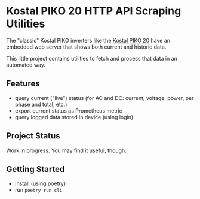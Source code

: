 # Kostal PIKO 20 HTTP API Scraping Utilities

The "classic" Kostal PIKO inverters like the
[Kostal PIKO 20](https://www.kostal-solar-electric.com/en-gb/products/solar-inverter/piko-12-20/)
have an embedded web server that shows both current and historic data.

This little project contains utilities to fetch and process that data in an automated way.

## Features

- query current ("live") status (for AC and DC: current, voltage, power, per phase and total, etc.)
- export current status as Prometheus metric
- query logged data stored in device (using login)

## Project Status

Work in progress. You may find it useful, though.

## Getting Started

- install (using poetry)
- run `poetry run cli`